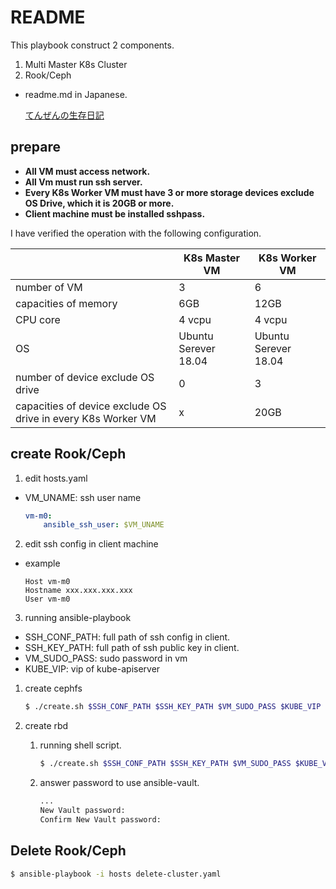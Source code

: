 # README

This playbook construct 2 components.
1. Multi Master K8s Cluster
2. Rook/Ceph

* readme.md in Japanese.

    [てんぜんの生存日記](https://tenzen.hatenablog.com/entry/2020/08/20/203448)

## prepare

  * __All VM must access network.__
  * __All Vm must run ssh server.__
  * __Every K8s Worker VM must have 3 or more storage devices exclude OS Drive, which it is 20GB or more.__
  * __Client machine must be installed sshpass.__

I have verified the operation with the following configuration.

|         |  K8s Master VM  |  K8s Worker VM  |
| ---- | ---- | ---- |
|number of VM|3|6|
|capacities of memory|  6GB  |  12GB  |
|CPU core|  4 vcpu  |  4 vcpu  |
|OS|Ubuntu Serever 18.04|Ubuntu Serever 18.04|
|number of device exclude OS drive|0|3|
|capacities of device exclude OS drive in every K8s Worker VM|x|20GB|


## create Rook/Ceph

1. edit hosts.yaml

* VM_UNAME: ssh user name

    ```hosts.yaml
    vm-m0:
        ansible_ssh_user: $VM_UNAME
    ```

2. edit ssh config in client machine

* example

    ```config
    Host vm-m0
    Hostname xxx.xxx.xxx.xxx
    User vm-m0
    ```

3. running ansible-playbook

* SSH_CONF_PATH: full path of ssh config in client.
* SSH_KEY_PATH: full path of ssh public key in client.
* VM_SUDO_PASS: sudo password in vm
* KUBE_VIP: vip of kube-apiserver

1. create cephfs

    ```bash
    $ ./create.sh $SSH_CONF_PATH $SSH_KEY_PATH $VM_SUDO_PASS $KUBE_VIP
    ```

2. create rbd

    1. running shell script.

        ```bash
        $ ./create.sh $SSH_CONF_PATH $SSH_KEY_PATH $VM_SUDO_PASS $KUBE_VIP -e ceph_type=rbd
        ```
    2. answer password to use ansible-vault.

        ```bash
        ...
        New Vault password: 
        Confirm New Vault password:
        ```

## Delete Rook/Ceph

```bash
$ ansible-playbook -i hosts delete-cluster.yaml
```